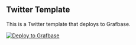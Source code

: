 ## Twitter Template

This is a Twitter template that deploys to Grafbase.

[![Deploy to Grafbase](https://grafbase.com/button)](https://grafbase.com/new/configure?template=Twitter&source=https%3A%2F%2Fgithub.com%2Fgrafbase%2Fgrafbase%2Ftree%2Fmain%2Ftemplates%2Ftwitter-sdl)
